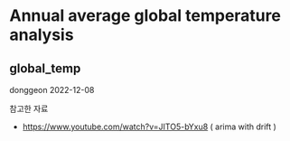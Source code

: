 # Annual average global temperature analysis

## global_temp

donggeon
2022-12-08

참고한 자료
 - https://www.youtube.com/watch?v=JITO5-bYxu8 ( arima with drift )
